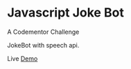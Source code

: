 # Javascript Joke Bot

A Codementor Challenge

JokeBot with speech api.

Live [Demo](https://zealous-curran-b145ed.netlify.app/)
